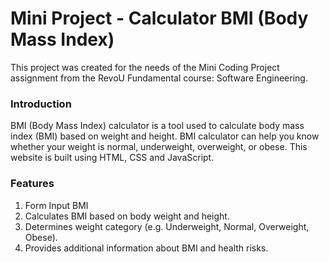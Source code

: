 # Mini Project - Calculator BMI (Body Mass Index)
This project was created for the needs of the Mini Coding Project assignment from the RevoU Fundamental course: Software Engineering.

### Introduction
BMI (Body Mass Index) calculator is a tool used to calculate body mass index (BMI) based on weight and height. BMI calculator can help you know whether your weight is normal, underweight, overweight, or obese. This website is built using HTML, CSS and JavaScript.

### Features
1. Form Input BMI
2. Calculates BMI based on body weight and height.
3. Determines weight category (e.g. Underweight, Normal, Overweight, Obese).
4. Provides additional information about BMI and health risks.
